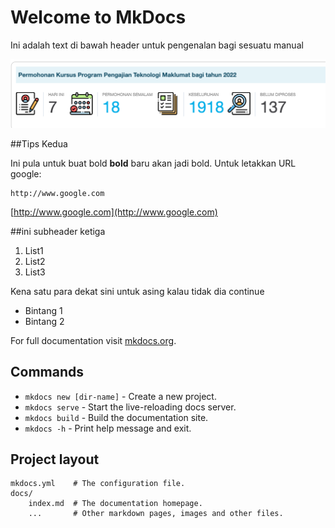 # Welcome to MkDocs

Ini adalah text di bawah header untuk pengenalan bagi sesuatu manual

![dashboard](img/dashboard.jpg)


##Tips Kedua

Ini pula untuk buat bold **bold** baru akan jadi bold. Untuk letakkan URL google:
 
    http://www.google.com

[http://www.google.com](http://www.google.com)

##ini subheader ketiga

1. List1
2. List2
3. List3

Kena satu para dekat sini untuk asing kalau tidak dia continue

* Bintang 1
* Bintang 2



For full documentation visit [mkdocs.org](https://www.mkdocs.org).

## Commands

* `mkdocs new [dir-name]` - Create a new project.
* `mkdocs serve` - Start the live-reloading docs server.
* `mkdocs build` - Build the documentation site.
* `mkdocs -h` - Print help message and exit.

## Project layout

    mkdocs.yml    # The configuration file.
    docs/
        index.md  # The documentation homepage.
        ...       # Other markdown pages, images and other files.
